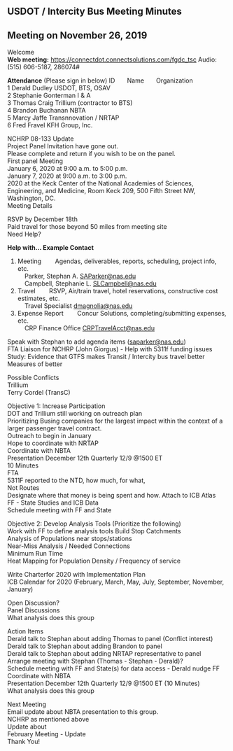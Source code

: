 
## USDOT / Intercity Bus Meeting Minutes   
## Meeting on November 26, 2019   

Welcome   
**Web meeting:**  https://connectdot.connectsolutions.com/fgdc_tsc
Audio: (515) 606-5187, 286074#

**Attendance** (Please sign in below)
ID &nbsp; &nbsp; &nbsp; Name &nbsp; &nbsp; &nbsp; Organization     
1  Derald Dudley   USDOT, BTS, OSAV   
2  Stephanie Gonterman   I & A   
3  Thomas Craig   Trillium (contractor to BTS)    
4  Brandon Buchanan   NBTA     
5  Marcy Jaffe   Transnnovation / NRTAP    
6  Fred Fravel   KFH Group, Inc.     
 
NCHRP 08-133 Update   
Project Panel Invitation have gone out.     
Please complete and return if you wish to be on the panel.   
First panel Meeting   
January 6, 2020 at 9:00 a.m. to 5:00 p.m.  
January 7, 2020 at 9:00 a.m. to 3:00 p.m.  
2020 at the Keck Center of the National Academies of Sciences, Engineering, and Medicine, Room Keck 209, 500 Fifth Street NW, Washington, DC.  
Meeting Details  

RSVP by December 18th  
Paid travel for those beyond 50 miles from meeting site  
Need Help?  
 
**Help with…   Example   Contact**  
1. Meeting &nbsp; &nbsp;&nbsp; &nbsp;  Agendas, deliverables, reports, scheduling, project info, etc.  
&nbsp; &nbsp; Parker, Stephan A. SAParker@nas.edu  
&nbsp; &nbsp; Campbell, Stephanie L. SLCampbell@nas.edu  
2. Travel   &nbsp; &nbsp;&nbsp; &nbsp; RSVP, Air/train travel, hotel reservations, constructive cost estimates, etc.  
&nbsp; &nbsp; Travel Specialist  dmagnolia@nas.edu  
3.  Expense Report &nbsp; &nbsp;&nbsp; &nbsp; Concur Solutions, completing/submitting expenses, etc.  
&nbsp; &nbsp; CRP Finance Office CRPTravelAcct@nas.edu  
 
Speak with Stephan to add agenda items (saparker@nas.edu)  
FTA Liaison for NCHRP (John Giorgus) - Help with 5311f funding issues  
Study: Evidence that GTFS makes Transit / Intercity bus travel better  
Measures of better  
 
Possible Conflicts  
Trillium  
Terry Cordel (TransC)  
 
 
Objective 1: Increase Participation  
DOT and Trillium still working on outreach plan  
Prioritizing Busing companies for the largest impact within the context of a larger passenger travel contract.  
Outreach to begin in January  
Hope to coordinate with NRTAP  
Coordinate with NBTA  
Presentation December 12th Quarterly 12/9 @1500 ET  
10 Minutes  
FTA  
5311F reported to the NTD, how much, for what,   
Not Routes  
Designate where that money is being spent and how. Attach to ICB Atlas  
FF - State Studies and ICB Data  
Schedule meeting with FF and State  
 
Objective 2: Develop Analysis Tools (Prioritize the following)   
Work with FF to define analysis tools
Build Stop Catchments  
Analysis of Populations near stops/stations  
Near-Miss Analysis / Needed Connections  
Minimum Run Time  
Heat Mapping for Population Density / Frequency of service  
 
Write Charterfor 2020 with Implementation Plan  
ICB Calendar for 2020 (February, March, May, July, September, November, January)  
 
Open Discussion?  
Panel Discussions  
What analysis does this group  
 
Action Items  
Derald talk to Stephan about adding Thomas to panel (Conflict interest)  
Derald talk to Stephan about adding Brandon to panel  
Derald talk to Stephan about adding NRTAP representative to panel  
Arrange meeting with Stephan (Thomas - Stephan - Derald)?  
Schedule meeting with FF and State(s) for data access - Derald nudge FF  
Coordinate with NBTA  
Presentation December 12th Quarterly 12/9 @1500 ET (10 Minutes)  
What analysis does this group  
 
Next Meeting  
Email update about NBTA presentation to this group.  
NCHRP as mentioned above  
Update about  
February Meeting - Update  
Thank You! 
